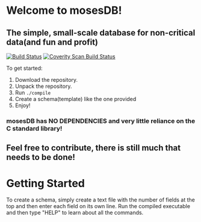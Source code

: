 # Welcome to mosesDB!
## The simple, small-scale database for non-critical data(and fun and profit)

[![Build Status](https://travis-ci.org/DannyMoses/mosesDB.svg?branch=master)](https://travis-ci.org/DannyMoses/mosesDB) 
<a href="https://scan.coverity.com/projects/5337">
  <img alt="Coverity Scan Build Status"
       src="https://scan.coverity.com/projects/5337/badge.svg"/>
</a>

To get started:  

1. Download the repository.
1. Unpack the repository.
1. Run  `./compile`
1. Create a schema(template) like the one provided
1. Enjoy!

### mosesDB has NO DEPENDENCIES and very little reliance on the C standard library!

## Feel free to contribute, there is still much that needs to be done!

# Getting Started

To create a schema, simply create a text file with the number of fields at the top and then enter each field on its own line. Run the compiled executable
and then type "HELP" to learn about all the commands.



